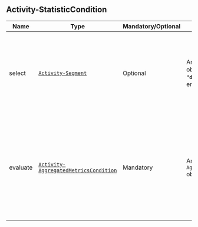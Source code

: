 ## Activity-StatisticCondition

Name | Type | Mandatory/Optional | Allowed Values | Description
------------|------------|------------|------------|------------
select    | [`Activity-Segment`](/api/reference/data-modelsata-models/r-segment/activity.md) | Optional | Any valid `Activity-Segment` object **without the field `"deviceBase"`**. `null` and empty Object allowed | Indicates the  [Segment of *Activities*](/api/concepts/resource-definition.md#resource-segment) on which the Aggregated Metrics Condition must be evaluated.
evaluate    | [`Activity-AggregatedMetricsCondition`](/api/reference/data-modelsata-models/r-aggregated-metrics-condition/activity.md)| Mandatory | Any valid `Activity-AggregatedMetricsCondition` object | Indicates the algebraic condition(s) that have to be evaluated (for one or more Aggregated Metrics) for the Condition to hold true.

```json
```

